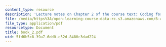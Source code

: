 ```yaml
---
content_type: resource
description: 'Lecture notes on Chapter 2 of the course text: Coding for Discrete Sources.'
file: /media/https%3A/open-learning-course-data-rc.s3.amazonaws.com/6-450-principles-of-digital-communications-i-fall-2006/5fd6b5c839a76dd0c52d8480c3dad224_book_2.pdf
file_type: application/pdf
resourcetype: Document
title: book_2.pdf
uid: 5fd6b5c8-39a7-6dd0-c52d-8480c3dad224
---
```

